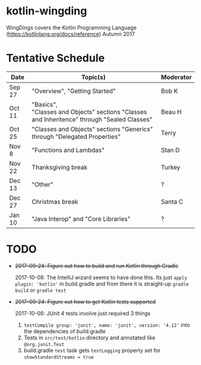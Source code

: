 # kotlin-wingding
WingDings covers the Kotlin Programming Language (https://kotlinlang.org/docs/reference) Autumn 2017

# Tentative Schedule

| Date   | Topic(s)                                             | Moderator |
|--------|------------------------------------------------------|-----------|
| Sep 27 | "Overview", "Getting Started" | Bob K |
| Oct 11 | "Basics",<br> "Classes and Objects" sections "Classes and Inheritence" through "Sealed Classes" | Beau H |
| Oct 25 | "Classes and Objects" sections "Generics" through "Delegated Properties" | Terry |
| Nov 8  | "Functions and Lambdas" | Stan D |
| Nov 22 | Thanksgiving break | Turkey |
| Dec 13 | "Other" | ? |
| Dec 27 | Christmas break | Santa C |
| Jan 10 | "Java Interop" and "Core Libraries" | ? |

# TODO

* ~~2017-09-24:  Figure out how to build and run Kotlin through Gradle~~

  2017-10-08:  The IntelliJ wizard seems to have done this.  Its just `apply plugin: 'kotlin'` in build.gradle and from
  there it is straight-up `gradle build` or `gradle test`

* ~~2017-09-24:  Figure out how to get Kotlin tests supported~~

  2017-10-08:  JUnit 4 tests involve just required 3 things

  1. `testCompile group: 'junit', name: 'junit', version: '4.12'` into the dependencies of build.gradle
  2. Tests in `src/test/kotlin` directory and annotated like `@org.junit.Test`
  3. build.gradle `test` task gets `testLogging` property set for `showStandardStreams = true`

